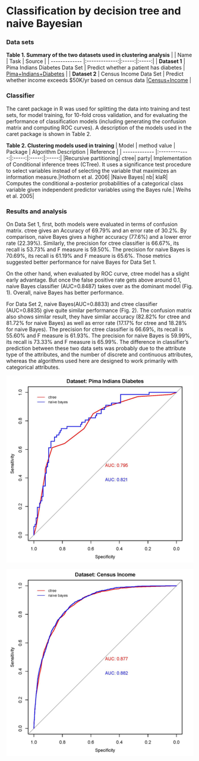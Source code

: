 # Classification by decision tree and naive Bayesian

### Data sets 
**Table 1. Summary of the two datasets used in clustering analysis**
|               | Name           | Task  | Source |
| ------------- |:-------------:|:-----:|:-----:|
| **Dataset 1**     | Pima Indians Diabetes Data Set | Predict whether a patient has diabetes | [Pima+Indians+Diabetes][Diabetes] |
| **Dataset 2**     | Census Income Data Set      |   Predict whether income exceeds $50K/yr based on census data |[Census+Income][Income] |


### Classifier
The caret package in R was used for splitting the data into training and test sets, for model training, for 10-fold cross validation, and for evaluating the performance of classification models (including generating the confusion matrix and computing ROC curves). A description of the models used in the caret package is shown in Table 2. 

**Table 2. Clustering models used in training**
|     Model    | method value   | Package  | Algorithm Description | Reference | 
| ------------- |:-------------:|:-----:|:-----:|:-----:|
|Recursive partitioning| ctree|	party|	Implementation of Conditional inference trees (CTree). It uses a significance test procedure to select variables instead of selecting the variable that maximizes an information measure.|Hothorn et al. 2006|
|Naive Bayes|	nb|	klaR|	Computes the conditional a-posterior probabilities of a categorical class variable given independent predictor variables using the Bayes rule.|	Weihs et al. 2005|

### Results and analysis
On Data Set 1, first, both models were evaluated in terms of confusion matrix. ctree gives an Accuracy of 69.79% and an error rate of 30.2%. By comparison, naive Bayes gives a higher accuracy (77.6%) and a lower error rate (22.39%). Similarly, the precision for ctree classifier is 66.67%, its recall is 53.73% and F measure is 59.50%. The precision for naive Bayes is 70.69%, its recall is 61.19% and F measure is 65.6%. Those metrics suggested better performance for naive Bayes for Data Set 1. 

On the other hand, when evaluated by ROC curve, ctree model has a slight early advantage. But once the false positive rate gets above around 0.1, naive Bayes classifier (AUC=0.8487) takes over as the dominant model (Fig. 1). Overall, naive Bayes has better performance. 

For Data Set 2, naive Bayes(AUC=0.8833) and ctree classifier (AUC=0.8835) give quite similar performance (Fig. 2). The confusion matrix also shows similar result, they have similar accuracy (82.82% for ctree and 81.72% for naive Bayes) as well as error rate (17.17% for ctree and 18.28% for naive Bayes). The precision for ctree classifier is 66.69%, its recall is 55.60% and F measure is 61.93%. The precision for naive Bayes is 59.99%, its recall is 73.33% and F measure is 65.99%. The difference in classifier’s prediction between these two data sets was probably due to the attribute type of the attributes, and the number of discrete and continuous attributes, whereas the algorithms used here are designed to work primarily with categorical attributes.   

   ![alt tag](https://raw.githubusercontent.com/lvncnt/data-mining/master/classification/Fig1-ROC.jpg)

![alt tag](https://raw.githubusercontent.com/lvncnt/data-mining/master/classification/Fig2-ROC.jpg)
 
   [Diabetes]: <https://archive.ics.uci.edu/ml/datasets/Pima+Indians+Diabetes>
   [Income]: <https://archive.ics.uci.edu/ml/datasets/Census+Income>


 
    
